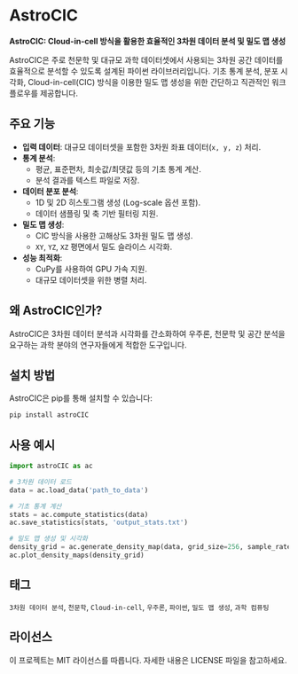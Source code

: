 # AstroCIC

**AstroCIC: Cloud-in-cell 방식을 활용한 효율적인 3차원 데이터 분석 및 밀도 맵 생성**

AstroCIC은 주로 천문학 및 대규모 과학 데이터셋에서 사용되는 3차원 공간 데이터를 효율적으로 분석할 수 있도록 설계된 파이썬 라이브러리입니다. 기초 통계 분석, 분포 시각화, Cloud-in-cell(CIC) 방식을 이용한 밀도 맵 생성을 위한 간단하고 직관적인 워크플로우를 제공합니다.

## 주요 기능

- **입력 데이터**: 대규모 데이터셋을 포함한 3차원 좌표 데이터(`x, y, z`) 처리.
- **통계 분석**:
  - 평균, 표준편차, 최솟값/최댓값 등의 기초 통계 계산.
  - 분석 결과를 텍스트 파일로 저장.
- **데이터 분포 분석**:
  - 1D 및 2D 히스토그램 생성 (Log-scale 옵션 포함).
  - 데이터 샘플링 및 축 기반 필터링 지원.
- **밀도 맵 생성**:
  - CIC 방식을 사용한 고해상도 3차원 밀도 맵 생성.
  - `XY`, `YZ`, `XZ` 평면에서 밀도 슬라이스 시각화.
- **성능 최적화**:
  - CuPy를 사용하여 GPU 가속 지원.
  - 대규모 데이터셋을 위한 병렬 처리.

## 왜 AstroCIC인가?
AstroCIC은 3차원 데이터 분석과 시각화를 간소화하여 우주론, 천문학 및 공간 분석을 요구하는 과학 분야의 연구자들에게 적합한 도구입니다.

## 설치 방법

AstroCIC은 pip를 통해 설치할 수 있습니다:

```bash
pip install astroCIC
```

## 사용 예시

```python
import astroCIC as ac

# 3차원 데이터 로드
data = ac.load_data('path_to_data')

# 기초 통계 계산
stats = ac.compute_statistics(data)
ac.save_statistics(stats, 'output_stats.txt')

# 밀도 맵 생성 및 시각화
density_grid = ac.generate_density_map(data, grid_size=256, sample_rate=0.01)
ac.plot_density_maps(density_grid)
```

## 태그

`3차원 데이터 분석`, `천문학`, `Cloud-in-cell`, `우주론`, `파이썬`, `밀도 맵 생성`, `과학 컴퓨팅`

## 라이선스

이 프로젝트는 MIT 라이선스를 따릅니다. 자세한 내용은 LICENSE 파일을 참고하세요.
